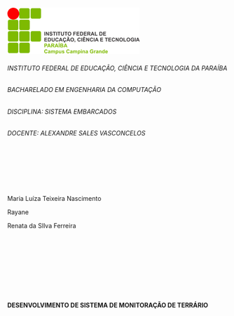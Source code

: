 ![logo IFPB](https://github.com/rafaelacirino/prototipagem/blob/main/logo_campus.png)<br>
<h6>INSTITUTO FEDERAL DE EDUCAÇÃO, CIÊNCIA E TECNOLOGIA DA PARAÍBA</h6>
<h6>BACHARELADO EM ENGENHARIA DA COMPUTAÇÃO</h6>
<h6>DISCIPLINA: SISTEMA EMBARCADOS</h6>
<h6>DOCENTE: ALEXANDRE SALES VASCONCELOS</h6>
<br>
<br>
<br>
<br>
<br>
<p>Maria Luíza Teixeira Nascimento</p>
<p>Rayane</p>
<p>Renata da SIlva Ferreira</p>
<br>
<br>
<br>
<br>
<br>
<br>
<br>
<br>
<p><b>DESENVOLVIMENTO DE SISTEMA DE MONITORAÇÃO DE TERRÁRIO </b></p>
<br>
<br>
<br>
<br>
<br>
<br>
<br>
<br>
